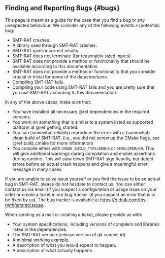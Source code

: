 ## Finding and Reporting Bugs {#bugs}

This page is meant as a guide for the case that you find a bug or any unexpected behaviour.
We consider any of the following events a (potential) bug:
- SMT-RAT crashes.
- A library used through SMT-RAT crashes.
- SMT-RAT gives incorrect results.
- SMT-RAT does not terminate (for reasonably sized inputs).
- SMT-RAT does not provide a method or functionality that should be available according to this documentation.
- SMT-RAT does not provide a method or functionality that you consider crucial or trivial for some of the datastructures.
- Compiling SMT-RAT fails.
- Compiling your code using SMT-RAT fails and you are pretty sure that you use SMT-RAT according to this documentation.

In any of the above cases, make sure that:
- You have installed all necessary @ref dependencies in the required versions.
- You work on something that is similar to a system listed as supported platform at @ref getting_started.
- You can (somewhat reliably) reproduce the error with a (somewhat) clean build of SMT-RAT. (i.e., you did not screw up the CMake flags, see @ref build_cmake for more information)
- You compile either with `CMAKE_BUILD_TYPE=DEBUG` or `DEVELOPER=ON`. This will give additional warnings during compilation and enable assertions during runtime. This will slow down SMT-RAT significantly, but detect errors before an actual crash happens and give a meaningful error message in many cases.

If you are unable to solve issue yourself or you find the issue to be an actual bug in SMT-RAT, please do not hesitate to contact us.
You can either contact us via email (if you suspect a configuration or usage issue on your side) or create a ticket in our bug tracker (if you suspect an error that is to be fixed by us).
The bug tracker is available at https://github.com/ths-rwth/smtrat/issues.

When sending us a mail or creating a ticket, please provide us with:
- Your system specifications, including versions of compilers and libraries listed in the dependencies.
- The SMT-RAT version (release version of git commit id).
- A minimal working example.
- A description of what you would expect to happen.
- A description of what actually happens.

